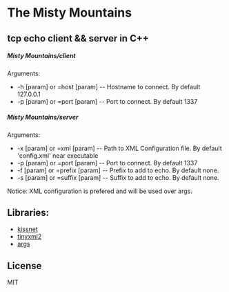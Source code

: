 # The Misty Mountains

tcp echo client && server in C++
----

##### Misty Mountains/client
Arguments:
- -h [param] or =host [param] -- Hostname to connect. By default 127.0.0.1
- -p [param] or =port [param] -- Port to connect. By default 1337
  
##### Misty Mountains/server
Arguments:
- -x [param] or =xml [param] -- Path to XML Configuration file. By default 'config.xml' near executable
- -p [param] or =port [param] -- Port to connect. By default 1337
- -f [param] or =prefix [param] -- Prefix to add to echo. By default none.
- -s [param] or =suffix [param] -- Suffix to add to echo. By default none.

Notice: XML configuration is prefered and will be used over args. 

Libraries:
----

- [kissnet](https://github.com/Ybalrid/kissnet)
- [tinyxml2](https://github.com/leethomason/tinyxml2)
- [args](https://github.com/Taywee/args)


License
----

MIT